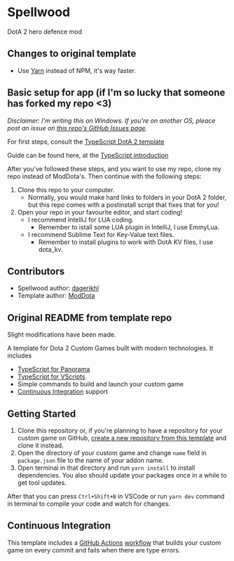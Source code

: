 # Spellwood

DotA 2 hero defence mod

## Changes to original template

- Use [Yarn](https://yarnpkg.com/) instead of NPM, it's way faster.

## Basic setup for app (if I'm so lucky that someone has forked my repo <3)

_Disclaimer: I'm writing this on Windows. If you're on another OS, pleace post an issue on [this repo's GitHub Issues page](https://github.com/dagerikhl/spellwood/issues)._

For first steps, consult the [TypeScript DotA 2 template](https://github.com/ModDota/TypeScriptAddonTemplate)

Guide can be found here, at the [TypeScript introduction](https://moddota.com/scripting/Typescript/typescript-introduction)

After you've followed these steps, and you want to use my repo, clone my repo instead of ModDota's. Then continue with the following steps:

1. Clone this repo to your computer.
   - Normally, you would make hard links to folders in your DotA 2 folder, but this repo comes with a postinstall script that fixes that for you!
2. Open your repo in your favourite editor, and start coding!
   - I recommend IntelliJ for LUA coding.
     - Remember to istall some LUA plugin in IntelliJ, I use EmmyLua.
   - I recommend Sublime Text for Key-Value text files.
     - Remember to install plugins to work with DotA KV files, I use dota_kv.

## Contributors

- Spellwood author: [dagerikhl](https://github.com/dagerikhl)
- Template author: [ModDota](https://github.com/ModDota)

## Original README from template repo

Slight modifications have been made.

A template for Dota 2 Custom Games built with modern technologies. It includes

- [TypeScript for Panorama](https://moddota.com/panorama/introduction-to-panorama-ui-with-typescript)
- [TypeScript for VScripts](https://typescripttolua.github.io/)
- Simple commands to build and launch your custom game
- [Continuous Integration](#continuous-integration) support

## Getting Started

1. Clone this repository or, if you're planning to have a repository for your custom game on GitHub, [create a new repository from this template](https://help.github.com/en/github/creating-cloning-and-archiving-repositories/creating-a-repository-from-a-template) and clone it instead.
2. Open the directory of your custom game and change `name` field in `package.json` file to the name of your addon name.
3. Open terminal in that directory and run `yarn install` to install dependencies. You also should update your packages once in a while to get tool updates.

After that you can press `Ctrl+Shift+B` in VSCode or run `yarn dev` command in terminal to compile your code and watch for changes.

## Continuous Integration

This template includes a [GitHub Actions](https://github.com/features/actions) [workflow](.github/workflows/ci.yml) that builds your custom game on every commit and fails when there are type errors.
